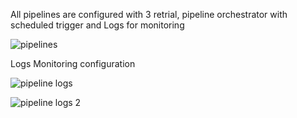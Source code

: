 All pipelines are configured with 3 retrial, pipeline orchestrator with scheduled trigger and Logs for monitoring

![pipelines](https://github.com/user-attachments/assets/cb4b7eee-dd47-4dc8-9544-f38ed1812fe7)

Logs Monitoring configuration

![pipeline logs](https://github.com/user-attachments/assets/5d1ce9c6-7ba2-4f45-b4db-cff0a4035815)

![pipeline logs 2](https://github.com/user-attachments/assets/77cbdf62-488e-4fc1-a054-36e1927b2dfa)
